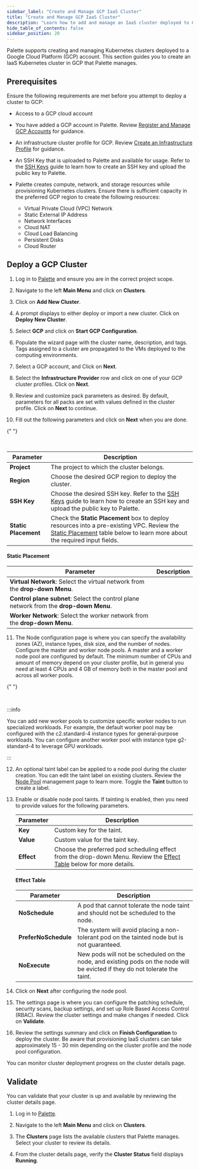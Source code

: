 ```yaml
---
sidebar_label: "Create and Manage GCP IaaS Cluster"
title: "Create and Manage GCP IaaS Cluster"
description: "Learn how to add and manage an IaaS cluster deployed to GCP."
hide_table_of_contents: false
sidebar_position: 20
---
```


Palette supports creating and managing Kubernetes clusters deployed to a Google Cloud Platform (GCP) account. This
section guides you to create an IaaS Kubernetes cluster in GCP that Palette manages.

## Prerequisites

Ensure the following requirements are met before you attempt to deploy a cluster to GCP:

- Access to a GCP cloud account

- You have added a GCP account in Palette. Review
  [Register and Manage GCP Accounts](/clusters/public-cloud/gcp/add-gcp-accounts) for guidance.

- An infrastructure cluster profile for GCP. Review
  [Create an Infrastructure Profile](../../../profiles/cluster-profiles/create-cluster-profiles/create-infrastructure-profile.md)
  for guidance.

- An SSH Key that is uploaded to Palette and available for usage. Refer to the
  [SSH Keys](/clusters/cluster-management/ssh-keys) guide to learn how to create an SSH key and upload the public key to
  Palette.

- Palette creates compute, network, and storage resources while provisioning Kubernetes clusters. Ensure there is
  sufficient capacity in the preferred GCP region to create the following resources:
  - Virtual Private Cloud (VPC) Network
  - Static External IP Address
  - Network Interfaces
  - Cloud NAT
  - Cloud Load Balancing
  - Persistent Disks
  - Cloud Router

## Deploy a GCP Cluster

1. Log in to [Palette](https://console.spectrocloud.com) and ensure you are in the correct project scope.

2. Navigate to the left **Main Menu** and click on **Clusters**.

3. Click on **Add New Cluster**.

4. A prompt displays to either deploy or import a new cluster. Click on **Deploy New Cluster**.

5. Select **GCP** and click on **Start GCP Configuration**.

6. Populate the wizard page with the cluster name, description, and tags. Tags assigned to a cluster are propagated to
   the VMs deployed to the computing environments.

7. Select a GCP account, and Click on **Next**.

8. Select the **Infrastructure Provider** row and click on one of your GCP cluster profiles. Click on **Next**.

9. Review and customize pack parameters as desired. By default, parameters for all packs are set with values defined in
   the cluster profile. Click on **Next** to continue.

10. Fill out the following parameters and click on **Next** when you are done.

{" "}

<br />

| Parameter            | Description                                                                                                                                                                                                           |
| -------------------- | --------------------------------------------------------------------------------------------------------------------------------------------------------------------------------------------------------------------- |
| **Project**          | The project to which the cluster belongs.                                                                                                                                                                             |
| **Region**           | Choose the desired GCP region to deploy the cluster.                                                                                                                                                                  |
| **SSH Key**          | Choose the desired SSH key. Refer to the [SSH Keys](../../cluster-management/ssh-keys.md) guide to learn how to create an SSH key and upload the public key to Palette.                                               |
| **Static Placement** | Check the **Static Placement** box to deploy resources into a pre-existing VPC. Review the [Static Placement](create-gcp-iaas-cluster.md#static-placement) table below to learn more about the required input fields. |

#### Static Placement

| Parameter                                                                               | Description |
| --------------------------------------------------------------------------------------- | ----------- |
| **Virtual Network**: Select the virtual network from the **drop-down Menu**.            |
| **Control plane subnet**: Select the control plane network from the **drop-down Menu**. |
| **Worker Network**: Select the worker network from the **drop-down Menu**.              |

11. The Node configuration page is where you can specify the availability zones (AZ), instance types, disk size, and the
    number of nodes. Configure the master and worker node pools. A master and a worker node pool are configured by
    default. The minimum number of CPUs and amount of memory depend on your cluster profile, but in general you need at
    least 4 CPUs and 4 GB of memory both in the master pool and across all worker pools.

{" "}

<br />

:::info

You can add new worker pools to customize specific worker nodes to run specialized workloads. For example, the default
worker pool may be configured with the c2.standard-4 instance types for general-purpose workloads. You can configure
another worker pool with instance type g2-standard-4 to leverage GPU workloads.

:::

12. An optional taint label can be applied to a node pool during the cluster creation. You can edit the taint label on
    existing clusters. Review the [Node Pool](../../cluster-management/node-pool.md) management page to learn more.
    Toggle the **Taint** button to create a label.

13. Enable or disable node pool taints. If tainting is enabled, then you need to provide values for the following
    parameters.

    | **Parameter** | **Description**                                                                                                                                             |
    | ------------- | ----------------------------------------------------------------------------------------------------------------------------------------------------------- |
    | **Key**       | Custom key for the taint.                                                                                                                                   |
    | **Value**     | Custom value for the taint key.                                                                                                                             |
    | **Effect**    | Choose the preferred pod scheduling effect from the drop-down Menu. Review the [Effect Table](create-gcp-iaas-cluster#effect-table) below for more details. |

    #### Effect Table

    | **Parameter**        | **Description**                                                                                                              |
    | -------------------- | ---------------------------------------------------------------------------------------------------------------------------- |
    | **NoSchedule**       | A pod that cannot tolerate the node taint and should not be scheduled to the node.                                           |
    | **PreferNoSchedule** | The system will avoid placing a non-tolerant pod on the tainted node but is not guaranteed.                                  |
    | **NoExecute**        | New pods will not be scheduled on the node, and existing pods on the node will be evicted if they do not tolerate the taint. |

14. Click on **Next** after configuring the node pool.

15. The settings page is where you can configure the patching schedule, security scans, backup settings, and set up Role
    Based Access Control (RBAC). Review the cluster settings and make changes if needed. Click on **Validate**.

16. Review the settings summary and click on **Finish Configuration** to deploy the cluster. Be aware that provisioning
    IaaS clusters can take approximately 15 - 30 min depending on the cluster profile and the node pool configuration.

You can monitor cluster deployment progress on the cluster details page.

## Validate

You can validate that your cluster is up and available by reviewing the cluster details page.

1. Log in to [Palette](https://console.spectrocloud.com).

2. Navigate to the left **Main Menu** and click on **Clusters**.

3. The **Clusters** page lists the available clusters that Palette manages. Select your cluster to review its details.

4. From the cluster details page, verify the **Cluster Status** field displays **Running**.
